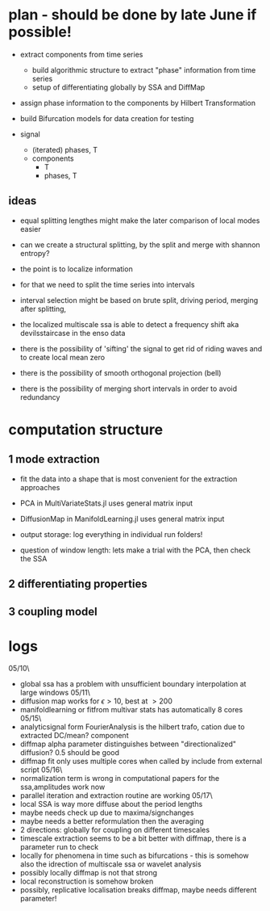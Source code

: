 # plan - should be done by late June if possible!

- extract components from time series
	- build algorithmic structure to extract "phase" information from time series
	- setup of differentiating globally by SSA and DiffMap
- assign phase information to the components by Hilbert Transformation
- build Bifurcation models for data creation for testing

- signal
	- (iterated) phases, T
	- components
		- T
		- phases, T

## ideas

- equal splitting lengthes might make the later comparison of local modes easier
- can we create a structural splitting, by the split and merge with shannon entropy?
- the point is to localize information
- for that we need to split the time series into intervals
- interval selection might be based on brute split, driving period, merging after splitting, 

- the localized multiscale ssa is able to detect a frequency shift aka devilsstaircase in the enso data

- there is the possibility of 'sifting' the signal to get rid of riding waves and to create local mean zero
- there is the possibility of smooth orthogonal projection (bell)
- there is the possibility of merging short intervals in order to avoid redundancy

# computation structure

## 1 mode extraction

- fit the data into a shape that is most convenient for the extraction approaches
- PCA in MultiVariateStats.jl uses general matrix input
- DiffusionMap in ManifoldLearning.jl uses general matrix input
- output storage: log everything in individual run folders!
	
- question of window length: lets make a trial with the PCA, then check the SSA
	

## 2 differentiating properties

## 3 coupling model

# logs
05/10\\
- global ssa has a problem with unsufficient boundary interpolation at large windows
05/11\\
- diffusion map works for $\epsilon>10$, best at $>200$
- manifoldlearning or fitfrom multivar stats has automatically 8 cores
05/15\\
- analyticsignal form FourierAnalysis is the hilbert trafo, cation due to extracted DC/mean? component
- diffmap alpha parameter distinguishes between "directionalized" diffusion? 0.5 should be good
- diffmap fit only uses multiple cores when called by include from external script
05/16\\
- normalization term is wrong in computational papers for the ssa,amplitudes work now
- parallel iteration and extraction routine are working
05/17\\
- local SSA is way more diffuse about the period lengths
- maybe needs check up due to maxima/signchanges
- maybe needs a better reformulation then the averaging
- 2 directions: globally for coupling on different timescales
- timescale extraction seems to be a bit better with diffmap, there is a parameter run to check
- locally for phenomena in time such as bifurcations - this is somehow also the idrection of multiscale ssa or wavelet analysis
- possibly locally diffmap is not that strong
- local reconstruction is somehow broken
- possibly, replicative localisation breaks diffmap, maybe needs different parameter!
